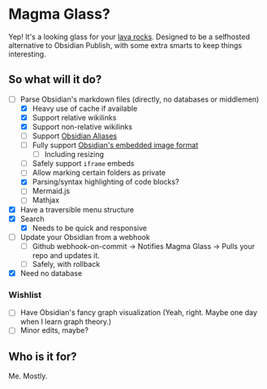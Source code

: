 # Magma Glass?
Yep! It's a looking glass for your [lava rocks](https://en.wikipedia.org/wiki/Obsidian). Designed to be a selfhosted alternative to Obsidian Publish, with some extra smarts to keep things interesting.

## So what will it do?
- [ ] Parse Obsidian's markdown files (directly, no databases or middlemen)
  - [x] Heavy use of cache if available
  - [x] Support relative wikilinks
  - [x] Support non-relative wikilinks
  - [ ] Support [Obsidian Aliases](https://help.obsidian.md/How+to/Add+aliases+to+note)
  - [ ] Fully support [Obsidian's embedded image format](https://help.obsidian.md/How+to/Embed+files#Developer+notes)
    - [ ] Including resizing
  - [ ] Safely support `iframe` embeds
  - [ ] Allow marking certain folders as private
  - [x] Parsing/syntax highlighting of code blocks?
  - [ ] Mermaid.js
  - [ ] Mathjax
- [x] Have a traversible menu structure
- [x] Search
  - [x] Needs to be quick and responsive
- [ ] Update your Obsidian from a webhook
  - [ ] Github webhook-on-commit -> Notifies Magma Glass -> Pulls your repo and updates it.
  - [ ] Safely, with rollback
- [x] Need no database

### Wishlist
- [ ] Have Obsidian's fancy graph visualization (Yeah, right. Maybe one day when I learn graph theory.)
- [ ] Minor edits, maybe?

## Who is it for?
Me. Mostly. 

